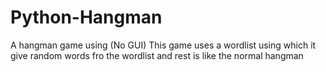 # Python-Hangman
A hangman game using (No GUI) 
This game uses a wordlist using which it give random words fro the wordlist and rest is like the normal hangman 
